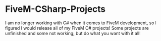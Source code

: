 # FiveM-CSharp-Projects
I am no longer working with C# when it comes to FiveM development, so I figured I would release all of my FiveM C# projects! Some projects are unfinished and some not working, but do what you want with it all!
